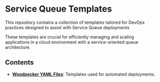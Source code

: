 # Service Queue Templates

This repository contains a collection of templates tailored for DevOps practices designed to assist with Service Queue deployments

These templates are crucial for efficiently managing and scaling applications in a cloud environment with a service-oriented queue architecture.

## Contents

- [**Woodpecker YAML Files**](Service_Queue/tree/master/.woodpecker/): Templates used for automated deployments.

